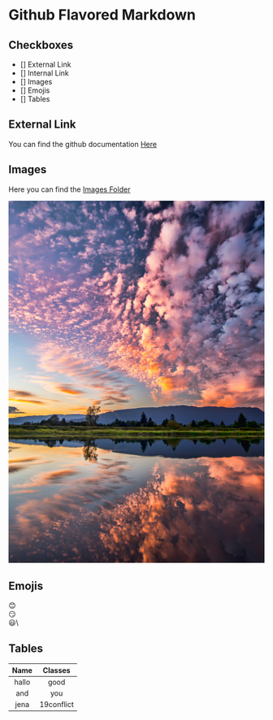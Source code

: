 # Github Flavored Markdown

## Checkboxes 
- [] External Link
- [] Internal Link
- [] Images
- [] Emojis
- [] Tables

## External Link
You can find the github documentation [Here](https://help.github.com/en)

## Images
Here you can find the [Images Folder](./Images)

![Landscape](./Images/pexels-james-wheeler-1486974.jpg)

## Emojis
:blush:\
:smirk:\
:smiley:\

## Tables

Name | Classes|
:------:|:------:
hallo | good
and | you 
jena | 19conflict